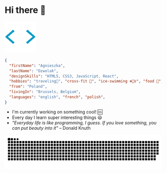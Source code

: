 # Hi there 👋

![gif](./img/gif_1.gif)

```JSON
{
  "firstName": "Agnieszka",
  "lastName": "Dzwolak",
  "designSkills": "HTML5, CSS3, JavaScript, React",
  "hobbies": "traveling🌴", "cross-fit 💪", "ice-swimming ❄️🏊‍♀️", "food 🍔", "singing in the shower 🚿🎤",
  "from": "Poland",
  "livingIn": "Brussels, Belgium",
  "languages": "english", "french", "polish",
}
```

- I'm currently working on something cool! 🆒
- Every day I learn super interesting things 😃
- _"Everyday life is like programming, I guess. If you love something, you can
  put beauty into it"_ – Donald Knuth

![snake-game](./img/snake-game.svg)
